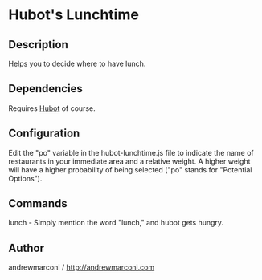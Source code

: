 Hubot's Lunchtime
=================


Description
-----------
Helps you to decide where to have lunch.


Dependencies
------------
Requires [Hubot](http://hubot.github.com/) of course.


Configuration
-------------
Edit the "po" variable in the hubot-lunchtime.js file to indicate the name of restaurants in your immediate area and a relative weight. A higher weight will have a higher probability of being selected ("po" stands for "Potential Options").


Commands
--------
lunch - Simply mention the word "lunch," and hubot gets hungry.


Author
------
andrewmarconi / http://andrewmarconi.com
